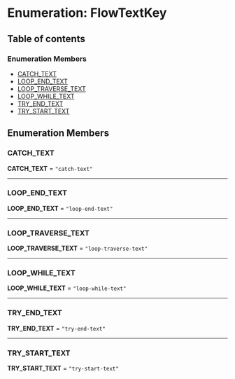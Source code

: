 # Enumeration: FlowTextKey

## Table of contents

### Enumeration Members

* [CATCH\_TEXT](/en/auto-docs/fixed-layout-editor/enums/FlowTextKey.md#catch_text)
* [LOOP\_END\_TEXT](/en/auto-docs/fixed-layout-editor/enums/FlowTextKey.md#loop_end_text)
* [LOOP\_TRAVERSE\_TEXT](/en/auto-docs/fixed-layout-editor/enums/FlowTextKey.md#loop_traverse_text)
* [LOOP\_WHILE\_TEXT](/en/auto-docs/fixed-layout-editor/enums/FlowTextKey.md#loop_while_text)
* [TRY\_END\_TEXT](/en/auto-docs/fixed-layout-editor/enums/FlowTextKey.md#try_end_text)
* [TRY\_START\_TEXT](/en/auto-docs/fixed-layout-editor/enums/FlowTextKey.md#try_start_text)

## Enumeration Members

### CATCH\_TEXT

**CATCH\_TEXT** = `"catch-text"`

***

### LOOP\_END\_TEXT

**LOOP\_END\_TEXT** = `"loop-end-text"`

***

### LOOP\_TRAVERSE\_TEXT

**LOOP\_TRAVERSE\_TEXT** = `"loop-traverse-text"`

***

### LOOP\_WHILE\_TEXT

**LOOP\_WHILE\_TEXT** = `"loop-while-text"`

***

### TRY\_END\_TEXT

**TRY\_END\_TEXT** = `"try-end-text"`

***

### TRY\_START\_TEXT

**TRY\_START\_TEXT** = `"try-start-text"`
